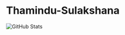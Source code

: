 # Thamindu-Sulakshana
![GitHub Stats](https://github-readme-stats.vercel.app/api?username=ThaminduSulakshana&theme=onedark)
